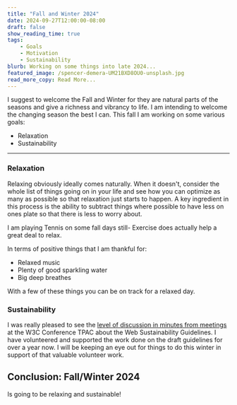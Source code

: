 ```yaml
---
title: "Fall and Winter 2024"
date: 2024-09-27T12:00:00-08:00
draft: false
show_reading_time: true
tags: 
    - Goals
    - Motivation
    - Sustainability
blurb: Working on some things into late 2024...    
featured_image: /spencer-demera-UM21BXD8OU0-unsplash.jpg
read_more_copy: Read More...
---
```


I suggest to welcome the Fall and Winter for they are natural parts of the seasons and give a richness and vibrancy to life. I am intending to welcome the changing season the best I can. This fall I am working on some various goals:

* Relaxation
* Sustainability

--- 

### Relaxation

Relaxing obviously ideally comes naturally. When it doesn't, consider the whole list of things going on in your life and see how you can optimize as many as possible so that relaxation just starts to happen. A key ingredient in this process is the ability to subtract things where possible to have less on ones plate so that there is less to worry about.

I am playing Tennis on some fall days still- Exercise does actually help a great deal to relax.

In terms of positive things that I am thankful for:
* Relaxed music
* Plenty of good sparkling water
* Big deep breathes

With a few of these things you can be on track for a relaxed day.

### Sustainability

I was really pleased to see the [level of discussion in minutes from meetings](https://www.w3.org/2024/09/25-sustainability-minutes.html) at the W3C Conference TPAC about the Web Sustainability Guidelines. I have volunteered and supported the work done on the draft guidelines for over a year now. I will be keeping an eye out for things to do this winter in support of that valuable volunteer work.

## Conclusion: Fall/Winter 2024

Is going to be relaxing and sustainable!